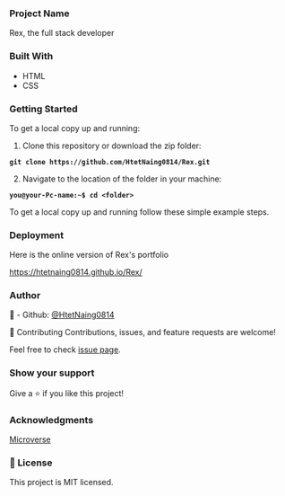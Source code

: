 ### Project Name
Rex, the full stack developer

### Built With
- HTML
- CSS

### Getting Started

To get a local copy up and running:

1. Clone this repository or download the zip folder:

**``git clone https://github.com/HtetNaing0814/Rex.git``**

2. Navigate to the location of the folder in your machine:

**``you@your-Pc-name:~$ cd <folder>``**

To get a local copy up and running follow these simple example steps.

### Deployment

Here is the online version of Rex's portfolio

https://htetnaing0814.github.io/Rex/

### Author
👤 - Github: [@HtetNaing0814](https://github.com/Rex)

🤝 Contributing
Contributions, issues, and feature requests are welcome!

Feel free to check [issue page](https://github.com/HtetNaing0814/Rex/issues).

### Show your support
Give a ⭐️ if you like this project!

### Acknowledgments
[Microverse](https://bit.ly/MicroverseTN)

### 📝 License
This project is MIT licensed.